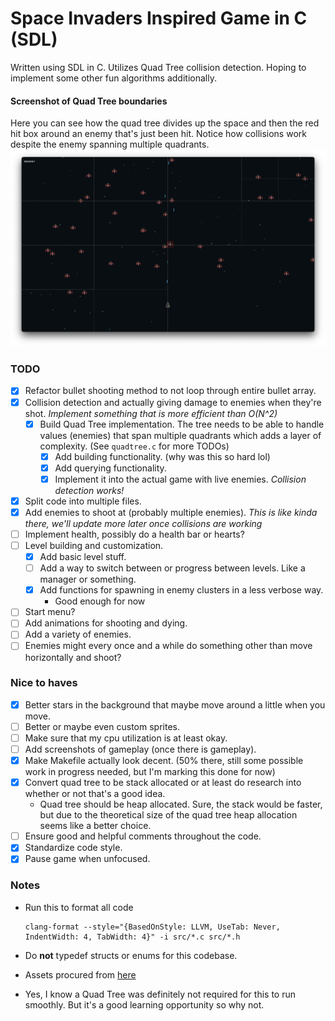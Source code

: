 # Space Invaders Inspired Game in C (SDL)

Written using SDL in C. Utilizes Quad Tree collision detection. Hoping to implement some other fun algorithms additionally.

#### Screenshot of Quad Tree boundaries

Here you can see how the quad tree divides up the space and then the red hit box around an enemy that's just been hit. Notice how collisions work despite the enemy spanning multiple quadrants.
![Quad Tree](src/assets/quadtree.png)

### TODO

- [x] Refactor bullet shooting method to not loop through entire bullet array.
- [x] Collision detection and actually giving damage to enemies when they're shot. _Implement something that is more efficient than O(N^2)_
  - [x] Build Quad Tree implementation. The tree needs to be able to handle values (enemies) that span multiple quadrants which adds a layer of complexity. (See `quadtree.c` for more TODOs)
    - [x] Add building functionality. (why was this so hard lol)
    - [x] Add querying functionality.
    - [x] Implement it into the actual game with live enemies. _Collision detection works!_
- [x] Split code into multiple files.
- [x] Add enemies to shoot at (probably multiple enemies). _This is like kinda there, we'll update more later once collisions are working_
- [ ] Implement health, possibly do a health bar or hearts?
- [ ] Level building and customization.
  - [x] Add basic level stuff.
  - [ ] Add a way to switch between or progress between levels. Like a manager or something.
  - [x] Add functions for spawning in enemy clusters in a less verbose way.
    - Good enough for now
- [ ] Start menu?
- [ ] Add animations for shooting and dying.
- [ ] Add a variety of enemies.
- [ ] Enemies might every once and a while do something other than move horizontally and shoot?

### Nice to haves

- [x] Better stars in the background that maybe move around a little when you move.
- [ ] Better or maybe even custom sprites.
- [ ] Make sure that my cpu utilization is at least okay.
- [ ] Add screenshots of gameplay (once there is gameplay).
- [x] Make Makefile actually look decent. (50% there, still some possible work in progress needed, but I'm marking this done for now)
- [x] Convert quad tree to be stack allocated or at least do research into whether or not that's a good idea.
  - Quad tree should be heap allocated. Sure, the stack would be faster, but due to the theoretical size of the quad tree heap allocation seems like a better choice.
- [ ] Ensure good and helpful comments throughout the code.
- [x] Standardize code style.
- [x] Pause game when unfocused.

### Notes

- Run this to format all code

  ```
  clang-format --style="{BasedOnStyle: LLVM, UseTab: Never, IndentWidth: 4, TabWidth: 4}" -i src/*.c src/*.h
  ```

- Do **not** typedef structs or enums for this codebase.
- Assets procured from [here](https://foozlecc.itch.io/void-fleet-pack-2)
- Yes, I know a Quad Tree was definitely not required for this to run smoothly. But it's a good learning opportunity so why not.
